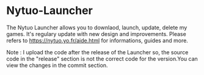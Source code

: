 # Nytuo-Launcher
 
The Nytuo Launcher allows you to downlaod, launch, update, delete my games.
It's regulary update with new design and improvements.
Please refers to https://nytuo.yo.fr/aide.html for informations, guides and more.

Note : I upload the code after the release of the Launcher so, the source code in the "release" section is not the correct code for the version.You can view the changes in the commit section.
